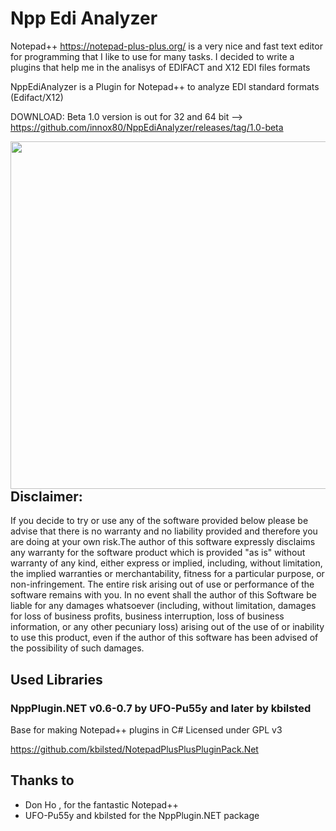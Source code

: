 # Npp Edi Analyzer
Notepad++ https://notepad-plus-plus.org/ is a very nice and fast text editor for programming that I like to use for many tasks.
I decided to write a plugins that help me in the analisys of EDIFACT and X12 EDI files formats

NppEdiAnalyzer is a Plugin for Notepad++ to analyze EDI standard formats (Edifact/X12)

DOWNLOAD: Beta 1.0 version is out for 32 and 64 bit --> https://github.com/innox80/NppEdiAnalyzer/releases/tag/1.0-beta

<a href="url"><img src="https://github.com/innox80/NppEdiAnalyzer/blob/main/resources/NppEdiAnalyzerSplash.gif" align="left" height="556" width="700" ></a>




## Disclaimer:
If you decide to try or use any of the software provided below please be advise that there is no warranty and no liability provided and therefore you are doing at your own risk.The author of this software expressly disclaims any warranty for the software product which is provided "as is" without warranty of any kind, either express or implied, including, without limitation, the implied warranties or merchantability, fitness for a particular purpose, or non-infringement. The entire risk arising out of use or performance of the software remains with you. In no event shall the author of this Software be liable for any damages whatsoever (including, without limitation, damages for loss of business profits, business interruption, loss of business information, or any other pecuniary loss) arising out of the use of or inability to use this product, even if the author of this software has been advised of the possibility of such damages.


Used Libraries
--------------

### NppPlugin.NET v0.6-0.7 by UFO-Pu55y and later by kbilsted

Base for making Notepad++ plugins in C# 
Licensed under GPL v3

https://github.com/kbilsted/NotepadPlusPlusPluginPack.Net


Thanks to
---------
 + Don Ho , for the fantastic Notepad++ 
 + UFO-Pu55y and kbilsted for the NppPlugin.NET package
